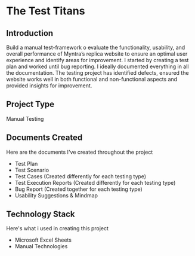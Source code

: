 # The Test Titans

## Introduction
Build a manual test-framework o evaluate the functionality, usability, and overall performance of Myntra’s replica website to ensure an optimal user experience and identify areas for improvement. I started by creating a test plan and worked until bug reporting. I ideally documented everything in all the documentation. The testing project has identified defects, ensured the website works well in both functional and non-functional aspects and provided insights for improvement.

## Project Type
Manual Testing

## Documents Created
Here are the documents I've created throughout the project
- Test Plan
- Test Scenario
- Test Cases (Created differently for each testing type)
- Test Execution Reports (Created differently for each testing type)
- Bug Report (Created together for each testing type)
- Usability Suggestions & Mindmap

## Technology Stack
Here's what i used in creating this project
- Microsoft Excel Sheets
- Manual Technologies
